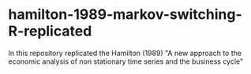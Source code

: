 # hamilton-1989-markov-switching-R-replicated
In this repository replicated the Hamilton (1989) "A new approach to the economic analysis of non stationary time series and the business cycle" 
